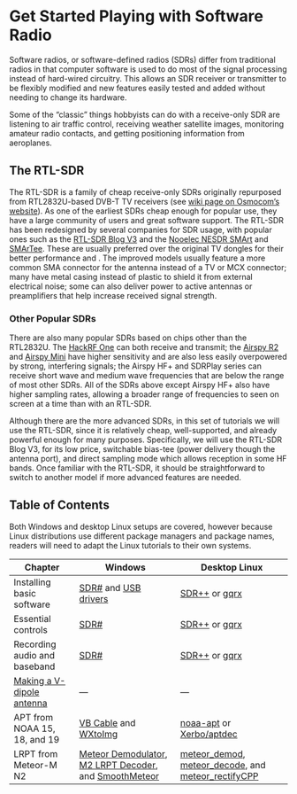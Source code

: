 

# Get Started Playing with Software Radio

Software radios, or software-defined radios (SDRs) differ from traditional radios in that computer software is used to do most of the signal processing instead of hard-wired circuitry. This allows an SDR receiver or transmitter to be flexibly modified and new features easily tested and added without needing to change its hardware.

Some of the “classic” things hobbyists can do with a receive-only SDR are listening to air traffic control, receiving weather satellite images, monitoring amateur radio contacts, and getting positioning information from aeroplanes.

## The RTL-SDR

The RTL-SDR is a family of cheap receive-only SDRs originally repurposed from RTL2832U-based DVB-T TV receivers (see [wiki page on Osmocom’s website](https://osmocom.org/projects/rtl-sdr/wiki/Rtl-sdr)). As one of the earliest SDRs cheap enough for popular use, they have a large community of users and great software support. The RTL-SDR has been redesigned by several companies for SDR usage, with popular ones such as the [RTL-SDR Blog V3](https://www.rtl-sdr.com/buy-rtl-sdr-dvb-t-dongles/) and the [Nooelec NESDR SMArt](https://www.nooelec.com/store/sdr/sdr-receivers/nesdr-smart-sdr.html) and [SMArTee](https://www.nooelec.com/store/sdr/sdr-receivers/nesdr-smartee-sdr.html). These are usually preferred over the original TV dongles for their better performance and . The improved models usually feature a more common SMA connector for the antenna instead of a TV or MCX connector; many have metal casing instead of plastic to shield it from external electrical noise; some can also deliver power to active antennas or preamplifiers that help increase received signal strength.

### Other Popular SDRs

There are also many popular SDRs based on chips other than the RTL2832U. The [HackRF One](https://greatscottgadgets.com/hackrf/one/) can both receive and transmit; the [Airspy R2](https://airspy.com/airspy-r2/) and [Airspy Mini](https://airspy.com/airspy-mini/) have higher sensitivity and are also less easily overpowered by strong, interfering signals; the Airspy HF+ and SDRPlay series can receive short wave and medium wave frequencies that are below the range of most other SDRs. All of the SDRs above except Airspy HF+ also have higher sampling rates, allowing a broader range of frequencies to seen on screen at a time than with an RTL-SDR.

Although there are the more advanced SDRs, in this set of tutorials we will use the RTL-SDR, since it is relatively cheap, well-supported, and already powerful enough for many purposes. Specifically, we will use the RTL-SDR Blog V3, for its low price, switchable bias-tee (power delivery though the antenna port), and direct sampling mode which allows reception in some HF bands. Once familiar with the RTL-SDR, it should be straightforward to switch to another model if more advanced features are needed.

## Table of Contents

Both Windows and desktop Linux setups are covered, however because Linux distributions use different package managers and package names, readers will need to adapt the Linux tutorials to their own systems. 

| Chapter                       | Windows                                                      | Desktop Linux                                                |
| ----------------------------- | ------------------------------------------------------------ | ------------------------------------------------------------ |
| Installing basic software     | [SDR#]() and [USB drivers]()                                 | [SDR++]() or [gqrx]()                                        |
| Essential controls            | [SDR#]()                                                     | [SDR++]() or [gqrx]()                                        |
| Recording audio and baseband  | [SDR#]()                                                     | [SDR++]() or [gqrx]()                                        |
| [Making a V-dipole antenna]() | —                                                            | —                                                            |
| APT from NOAA 15, 18, and 19  | [VB Cable]() and [WXtoImg]()                                 | [noaa-apt](https://noaa-apt.mbernardi.com.ar/) or [Xerbo/aptdec](https://github.com/Xerbo/aptdec) |
| LRPT from Meteor-M N2         | [Meteor Demodulator](), [M2 LRPT Decoder](), and [SmoothMeteor]() | [meteor_demod](https://github.com/dbdexter-dev/meteor_demod), [meteor_decode](https://github.com/dbdexter-dev/meteor_decode), and [meteor_rectifyCPP](https://github.com/TGYK/meteor_rectifyCPP) |

